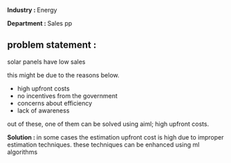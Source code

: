 <b>Industry : </b> Energy

<b>Department : </b>Sales pp


## problem statement :

solar panels have low sales 

this might be due to the reasons below.

- high upfront costs 
- no incentives from the government
- concerns about efficiency
- lack of awareness

out of these, one of them can be solved using aiml; high upfront costs.

<b>Solution : </b>in some cases the estimation upfront cost is high due to improper estimation techniques. these techniques can be enhanced using ml algorithms
